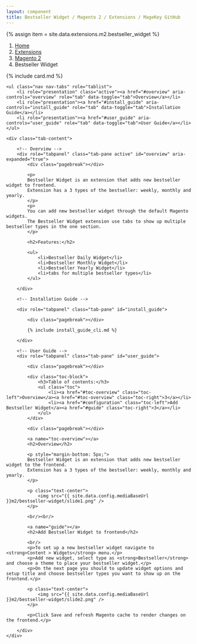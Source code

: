 ```yaml
---
layout: component
title: Bestseller Widget / Magento 2 / Extensions / MageKey GitHub
---
```

{% assign item = site.data.extensions.m2.bestseller_widget %}

<ol class="breadcrumb">
    <li><a href="/">Home</a></li>
    <li><a href="/extensions">Extensions</a></li>
    <li><a href="/extensions/m2">Magento 2</a></li>
    <li class="active">Bestseller Widget</li>
</ol>

{% include card.md %}

<div class="details">

    <ul class="nav nav-tabs" role="tablist">
        <li role="presentation" class="active"><a href="#overview" aria-controls="overview" role="tab" data-toggle="tab">Overview</a></li>
        <li role="presentation"><a href="#install_guide" aria-controls="install_guide" role="tab" data-toggle="tab">Installation Guide</a></li>
        <li role="presentation"><a href="#user_guide" aria-controls="user_guide" role="tab" data-toggle="tab">User Guide</a></li>
    </ul>

    <div class="tab-content">

        <!-- Overview -->
        <div role="tabpanel" class="tab-pane active" id="overview" aria-expanded="true">
            <div class="pagebreak"></div>

            <p>
            Bestseller Widget is an extension that adds new bestseller widget to frontend.
            Extension has a 3 types of the bestseller: weekly, monthly and yearly.
            </p>
            <p>
            You can add new bestseller widget through the default Magento widgets.
            The Bestseller Widget extension use tabs to show up multiple bestseller types in the one section.
            </p>

            <h2>Features:</h2>

            <ul>
                <li>Bestseller Daily Widget</li>
                <li>Bestseller Monthly Widget</li>
                <li>Bestseller Yearly Widget</li>
                <li>tabs for multiple bestseller types</li>
            </ul>

        </div>

        <!-- Installation Guide -->

        <div role="tabpanel" class="tab-pane" id="install_guide">

            <div class="pagebreak"></div>

            {% include install_guide_cli.md %}

        </div>

        <!-- User Guide -->
        <div role="tabpanel" class="tab-pane" id="user_guide">

            <div class="pagebreak"></div>

            <div class="toc-block">
                <h3>Table of contents:</h3>
                <ul class="toc">
                    <li><a href="#toc-overview" class="toc-left">Overview</a><a href="#toc-overview" class="toc-right">3</a></li>
                    <li><a href="#configuration" class="toc-left">Add Bestseller Widget</a><a href="#guide" class="toc-right">3</a></li>
                </ul>
            </div>

            <div class="pagebreak"></div>

            <a name="toc-overview"></a>
            <h2>Overview</h2>

            <p style="margin-bottom: 5px;">
            Bestseller Widget is an extension that adds new bestseller widget to the frontend.
            Extension has a 3 types of the bestseller: weekly, monthly and yearly.
            </p>

            <p class="text-center">
                <img src="{{ site.data.config.mediaBaseUrl }}m2/bestseller-widget/slide1.png" />
            </p>

            <br/><br/>

            <a name="guide"></a>
            <h2>Add Bestseller Widget to frontend</h2>

            <br/>
            <p>To set up a new bestseller widget navigate to <strong>Content > Widgets</strong> menu.</p>
            <p>Add new widget, select type as <strong>Bestseller</strong> and choose a theme to place your bestseller widget.</p>
            <p>On the next page you should to update widget options and setup title and choose bestseller types you want to show up on the frontend.</p>

            <p class="text-center">
                <img src="{{ site.data.config.mediaBaseUrl }}m2/bestseller-widget/slide2.png" />
            </p>

            <p>Click Save and refresh Magento cache to render changes on the frontend.</p>

        </div>
    </div>

</div>
